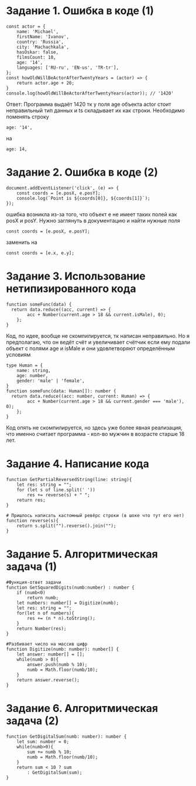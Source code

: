 # Задание 1. Ошибка в коде (1)

```
const actor = {
    name: 'Michael',
    firstName: 'Ivanov',
    country: 'Russia',
    city: 'Machachkala',
    hasOskar: false,
    filmsCount: 10,
    age: '14',
    languages: ['RU-ru', 'EN-us', 'TR-tr'],
};
const howOldWillBeActorAfterTwentyYears = (actor) => {
    return actor.age + 20;
}
console.log(howOldWillBeActorAfterTwentyYears(actor)); // '1420'
```
Ответ: Программа выдаёт 1420 тк у поля age объекта actor стоит неправильный тип данных и ts складывает их как строки. Необходимо поменять строку
```
age: '14',
```
на 
```
age: 14,
```
# Задание 2. Ошибка в коде (2)
```
document.addEventListener('click', (e) => {
    const coords = [e.posX, e.posY];
    console.log(`Point is ${coords[0]}, ${coords[1]}`);
});
```
ошибка возникла из-за того, что объект e не имеет таких полей как posX и posY. Нужно заглянуть в документацию и найти нужные поля
```
const coords = [e.posX, e.posY];
```
заменить на
```
const coords = [e.x, e.y];
```
# Задание 3. Использование нетипизированного кода
```
function someFunc(data) {
  return data.reduce((acc, current) => {
        acc + Number(current.age > 18 && current.isMale), 0);
    };
}
```
Код, по идее, вообще не скомпилируется, тк написан неправильно. Но я предполагаю, что он ведёт счёт и увеличивает счётчик если ему подали объект с полями age и isMale и они удовлетворяют определённым условиям
```
type Human = {
    name: string,
    age: number,
    gender: 'male' | 'female',
}
function someFunc(data: Human[]): number {
  return data.reduce((acc: number, current: Human) => {
        acc + Number(current.age > 18 && current.gender === 'male'), 0);
    };
}
```
Код опять не скомпилируется, но здесь уже более явная реализация, что именно считает программа - кол-во мужчин в возрасте старше 18 лет.

# Задание 4. Написание кода
```
function GetPartialReversedString(line: string){
    let res: string = "";
    for (let s of line.split(' '))
        res += reverse(s) + " ";
    return res;
}

# Пришлось написать кастомный ревёрс строки (в шоке что тут его нет)
function reverse(s){
    return s.split("").reverse().join("");
}
```


# Задание 5. Алгоритмическая задача (1)

```
#Функция-ответ задачи
function GetSquaredDigits(numb:number) : number {
    if (numb<0)
        return numb;
    let numbers: number[] = Digitize(numb);
    let res: string = "";
    for(let n of numbers){
        res += (n * n).toString();
    }
    return Number(res);
}

#Разбивает число на массив цифр
function Digitize(numb: number): number[] { 
    let answer: number[] = [];
    while(numb > 0){
        answer.push(numb % 10);
        numb = Math.floor(numb/10);
    }
    return answer.reverse();
}
```

# Задание 6. Алгоритмическая задача (2)

```
function GetDigitalSum(numb: number): number {
    let sum: number = 0;
    while(numb>0){
        sum += numb % 10;
        numb = Math.floor(numb/10);
    }
    return sum < 10 ? sum
        : GetDigitalSum(sum);
}
```
